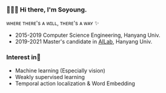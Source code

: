 
<!--
**dingdongx2/dingdongx2** is a ✨ _special_ ✨ repository because its `README.md` (this file) appears on your GitHub profile.

Here are some ideas to get you started:

- 🔭 I’m currently working on ...
- 🌱 I’m currently learning ...
- 👯 I’m looking to collaborate on ...
- 🤔 I’m looking for help with ...
- 💬 Ask me about ...
- 📫 How to reach me: ...
- 😄 Pronouns: ...
- ⚡ Fun fact: ...
-->



### 👩🏻‍💻   Hi there, I'm **Soyoung**. 

ᴡʜᴇʀᴇ ᴛʜᴇʀᴇ's ᴀ ᴡɪʟʟ, ᴛʜᴇʀᴇ's ᴀ ᴡᴀʏ ✨

- 2015-2019 Computer Science Engineering, Hanyang Univ.
- 2019-2021 Master's candidate in [AILab](http://ai.hanyang.ac.kr/), Hanyang Univ.

### Interest in💬

- Machine learning (Especially vision)
- Weakly supervised learning
- Temporal action localization & Word Embedding 

